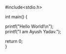 #include<stdio.h>

int main() {

   printf("Hello World!\n");
   <br>
   printf("I am Ayush Yadav.");

return 0;
<br>
}
